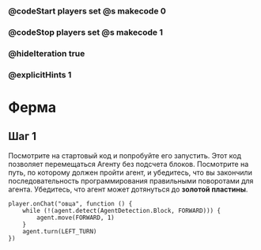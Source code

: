 ### @codeStart players set @s makecode 0
### @codeStop players set @s makecode 1

### @hideIteration true 
### @explicitHints 1


# Ферма

## Шаг 1
Посмотрите на стартовый код и попробуйте его запустить. Этот код позволяет перемещаться Агенту без подсчета блоков. Посмотрите на путь, по которому должен пройти агент, и убедитесь, что вы закончили последовательность программирования правильными поворотами для агента. Убедитесь, что агент может дотянуться до **золотой пластины**.  

```template
player.onChat("овца", function () {
    while (!(agent.detect(AgentDetection.Block, FORWARD))) {
        agent.move(FORWARD, 1)
    }
    agent.turn(LEFT_TURN)
})

```

